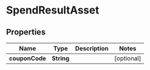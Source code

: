 
# SpendResultAsset

## Properties
Name | Type | Description | Notes
------------ | ------------- | ------------- | -------------
**couponCode** | **String** |  |  [optional]




